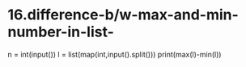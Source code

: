 # 16.difference-b/w-max-and-min-number-in-list-
n = int(input())
l = list(map(int,input().split()))
print(max(l)-min(l))

